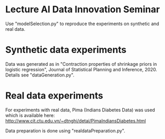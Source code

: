 # Lecture AI Data Innovation Seminar 

Use "modelSelection.py" to reproduce the experiments on synthetic and real data.

# Synthetic data experiments
Data was generated as in 
"Contraction properties of shrinkage priors in logistic regression", Journal of Statistical Planning and Inference, 2020.
Details see "dataGeneration.py".

# Real data experiments
For experiments with real data, Pima (Indians Diabetes Data) was used which is available here:
http://www.cit.ctu.edu.vn/~dtnghi/detai/PimaIndiansDiabetes.html

Data preparation is done using "realdataPreparation.py".
